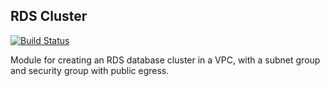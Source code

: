 ## RDS Cluster

[![Build Status](https://travis-ci.com/telia-oss/terraform-aws-rds-cluster.svg?branch=master)](https://travis-ci.com/telia-oss/terraform-aws-rds-cluster)

Module for creating an RDS database cluster in a VPC, with a subnet group and security group with public egress.
